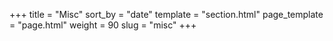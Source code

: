 +++
title = "Misc"
sort_by = "date"
template = "section.html"
page_template = "page.html"
weight = 90
slug = "misc"
+++
